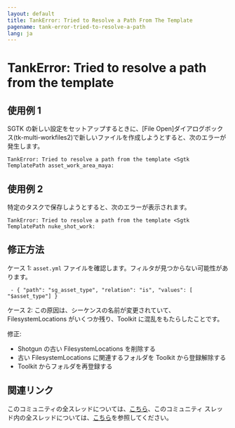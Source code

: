 ```yaml
---
layout: default
title: TankError: Tried to Resolve a Path From The Template
pagename: tank-error-tried-to-resolve-a-path
lang: ja
---
```


# TankError: Tried to resolve a path from the template

## 使用例 1

SGTK の新しい設定をセットアップするときに、[File Open]ダイアログボックス(tk-multi-workfiles2)で新しいファイルを作成しようとすると、次のエラーが発生します。

```
TankError: Tried to resolve a path from the template <Sgtk TemplatePath asset_work_area_maya:
```

## 使用例 2

特定のタスクで保存しようとすると、次のエラーが表示されます。

```
TankError: Tried to resolve a path from the template <Sgtk TemplatePath nuke_shot_work:
```


## 修正方法

ケース 1: `asset.yml` ファイルを確認します。フィルタが見つからない可能性があります。

` - { "path": "sg_asset_type", "relation": "is", "values": [ "$asset_type"] }`

ケース 2: この原因は、シーケンスの名前が変更されていて、FilesystemLocations がいくつか残り、Toolkit に混乱をもたらしたことです。

修正:

- Shotgun の古い FilesystemLocations を削除する
- 古い FilesystemLocations に関連するフォルダを Toolkit から登録解除する
- Toolkit からフォルダを再登録する


## 関連リンク

このコミュニティの全スレッドについては、[こちら](https://community.shotgridsoftware.com/t/6468/10)、このコミュニティ スレッド内の全スレッドについては、[こちら](https://community.shotgridsoftware.com/t/9686)を参照してください。